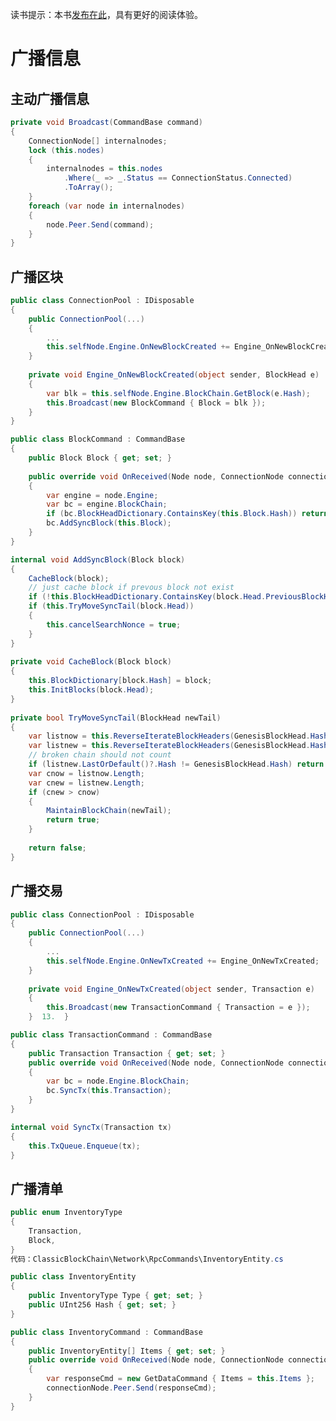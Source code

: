 读书提示：本书[发布在此](https://book.uchaindb.com/)，具有更好的阅读体验。

# 广播信息

## 主动广播信息

```cs
private void Broadcast(CommandBase command)  
{  
    ConnectionNode[] internalnodes;  
    lock (this.nodes)  
    {  
        internalnodes = this.nodes  
            .Where(_ => _.Status == ConnectionStatus.Connected)  
            .ToArray();  
    }  
    foreach (var node in internalnodes)  
    {  
        node.Peer.Send(command);  
    }  
}  
```
<!-- code:ClassicBlockChain/Network/ConnectionPool.cs -->

## 广播区块

```cs
public class ConnectionPool : IDisposable  
{  
    public ConnectionPool(...)  
    {  
        ...  
        this.selfNode.Engine.OnNewBlockCreated += Engine_OnNewBlockCreated;  
    }  
  
    private void Engine_OnNewBlockCreated(object sender, BlockHead e)  
    {  
        var blk = this.selfNode.Engine.BlockChain.GetBlock(e.Hash);  
        this.Broadcast(new BlockCommand { Block = blk });  
    }  
}  
```
<!-- code:ClassicBlockChain/Network/ConnectionPool.cs -->

```cs
public class BlockCommand : CommandBase  
{  
    public Block Block { get; set; }  
  
    public override void OnReceived(Node node, ConnectionNode connectionNode)  
    {  
        var engine = node.Engine;  
        var bc = engine.BlockChain;  
        if (bc.BlockHeadDictionary.ContainsKey(this.Block.Hash)) return;  
        bc.AddSyncBlock(this.Block);  
    }  
}  
```
<!-- code:ClassicBlockChain/Network/RpcCommands/BlockCommand.cs -->

```cs
internal void AddSyncBlock(Block block)  
{  
    CacheBlock(block);  
    // just cache block if prevous block not exist  
    if (!this.BlockHeadDictionary.ContainsKey(block.Head.PreviousBlockHash)) return;  
    if (this.TryMoveSyncTail(block.Head))  
    {  
        this.cancelSearchNonce = true;  
    }  
}  
  
private void CacheBlock(Block block)  
{  
    this.BlockDictionary[block.Hash] = block;  
    this.InitBlocks(block.Head);  
}  
  
private bool TryMoveSyncTail(BlockHead newTail)  
{  
    var listnow = this.ReverseIterateBlockHeaders(GenesisBlockHead.Hash, this.Tail.Hash).ToArray();  
    var listnew = this.ReverseIterateBlockHeaders(GenesisBlockHead.Hash, newTail.Hash).ToArray();  
    // broken chain should not count  
    if (listnew.LastOrDefault()?.Hash != GenesisBlockHead.Hash) return false;  
    var cnow = listnow.Length;  
    var cnew = listnew.Length;  
    if (cnew > cnow)  
    {  
        MaintainBlockChain(newTail);  
        return true;  
    }  
  
    return false;  
}  
```
<!-- code:ClassicBlockChain/Core/BlockChain.cs -->

## 广播交易

```cs
public class ConnectionPool : IDisposable  
{  
    public ConnectionPool(...)  
    {  
        ...  
        this.selfNode.Engine.OnNewTxCreated += Engine_OnNewTxCreated;  
    }  
  
    private void Engine_OnNewTxCreated(object sender, Transaction e)  
    {  
        this.Broadcast(new TransactionCommand { Transaction = e });  
    }  13.	}  
```
<!-- code:ClassicBlockChain/Network/ConnectionPool.cs -->

```cs
public class TransactionCommand : CommandBase  
{  
    public Transaction Transaction { get; set; }  
    public override void OnReceived(Node node, ConnectionNode connectionNode)  
    {  
        var bc = node.Engine.BlockChain;  
        bc.SyncTx(this.Transaction);  
    }  
}  
```
<!-- code:ClassicBlockChain/Network/RpcCommands/TransactionCommand.cs -->

```cs
internal void SyncTx(Transaction tx)  
{  
    this.TxQueue.Enqueue(tx);  
}  
```
<!-- code:ClassicBlockChain/Core/BlockChain.cs -->

##	广播清单

```cs
public enum InventoryType  
{  
    Transaction,  
    Block,  
}  
代码：ClassicBlockChain\Network\RpcCommands\InventoryEntity.cs
```
<!-- code:ClassicBlockChain/Network/RpcCommands/InventoryEntity.cs -->

```cs
public class InventoryEntity  
{  
    public InventoryType Type { get; set; }  
    public UInt256 Hash { get; set; }  
}  
```
<!-- code:ClassicBlockChain/Network/RpcCommands/InventoryEntity.cs -->

```cs
public class InventoryCommand : CommandBase  
{  
    public InventoryEntity[] Items { get; set; }  
    public override void OnReceived(Node node, ConnectionNode connectionNode)  
    {  
        var responseCmd = new GetDataCommand { Items = this.Items };  
        connectionNode.Peer.Send(responseCmd);  
    }  
}  
```
<!-- code:ClassicBlockChain/Network/RpcCommands/InventoryCommand.cs -->

